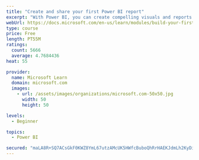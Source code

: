```yaml
---
title: "Create and share your first Power BI report"
excerpt: "With Power BI, you can create compelling visuals and reports. In this module, you learn how to use Power BI Desktop to connect to data, build visuals, and create a report that you can share with others in your organization. You then learn how to publish the report to the Power BI service, so that others can see your insights and benefit from your work."
webUrl: https://docs.microsoft.com/en-us/learn/modules/build-your-first-power-bi-report/
type: course
price: Free
length: PT55M
ratings:
  count: 5666
  average: 4.7684436
heat: 55

provider:
  name: Microsoft Learn
  domain: microsoft.com
  images:
    - url: /assets/images/organizations/microsoft.com-50x50.jpg
      width: 50
      height: 50

levels:
  - Beginner

topics:
  - Power BI

secured: "maLA8R+SQ7ACsGkF0KWZ8YmL67utzAMcUK5HWfcBuboQhRrHAEKJdmLh2KyDiqz46UdU18hzQA3C/DSNJMoXLzKVsefh4pFuBCU6JK0CBPCpgsaxPUJRy3jK6y1KlkFD4YsrySeBMJEnKz8f7OOTcEOmFQfCletmTM5eb5M49X3IMwWoCXrLGiHbSB4PBUKZSi7vTScVKIlfttRWbYCNOjKvru46vaqzmj8CCzg/6nm3fE8FWCYQhwAk9XAo1feAM+3oKBH3pnFdmsWtaLRvE2xmI4L9c1dVgBGO1S8n1UnMbzoc2Sun2lRM1FhJIoZbZpRcSbGKy4X3Y1lXlCGN2+BTXNBgbPbI8tGgM1ejV21YuDkxDDwFsD+fb4DbKLrra6oDoqF+R2Zrs30xY/OXzHM8AIAvM9cpeS+vG5jxoRc=;+nOIkDaKIflY1d1p0046aw=="
---
```


